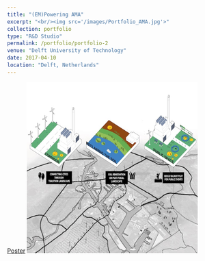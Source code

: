 ```yaml
---
title: "(EM)Powering AMA"
excerpt: "<br/><img src='/images/Portfolio_AMA.jpg'>"
collection: portfolio
type: "R&D Studio"
permalink: /portfolio/portfolio-2
venue: "Delft University of Technology"
date: 2017-04-10
location: "Delft, Netherlands"
---
```


[Poster](https://yiw0104.github.io/files/Portfolio_AMA.pdf)
<img src="/images/Portfolio_AMA.jpg" width="400" height="400">

